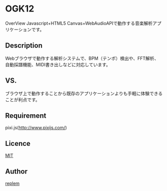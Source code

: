 OGK12
==========

OverView
Javascript+HTML5 Canvas+WebAudioAPIで動作する音楽解析アプリケーションです。

## Description
Webブラウザで動作する解析システムで、BPM（テンポ）検出や、FFT解析、自動採譜機能、MIDI書き出しなどに対応しています。

## VS.
ブラウザ上で動作することから既存のアプリケーションよりも手軽に体験できることが利点です。

## Requirement
pixi.js(http://www.pixijs.com/)

## Licence
[MIT](https://github.com/tcnksm/tool/blob/master/LICENCE)

## Author
[replem](http://gitlab.com/replem)
